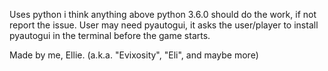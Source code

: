 Uses python i think anything above python 3.6.0 should do the work, if not report the issue.
User may need pyautogui, it asks the user/player to install pyautogui in the terminal before the game starts.

Made by me, Ellie. (a.k.a. "Evixosity", "Eli", and maybe more)
